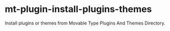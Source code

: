 mt-plugin-install-plugins-themes
================================

Install plugins or themes from Movable Type Plugins And Themes Directory.
